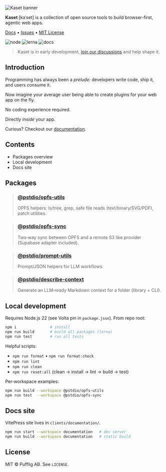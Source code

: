 ![Kaset banner](https://pufflyai.github.io/kaset/images/kaset.png)

**Kaset** [kaˈset] is a collection of open source tools to build browser-first, agentic web apps.

[Docs](https://pufflyai.github.io/kaset/) • [Issues](https://github.com/pufflyai/kaset/issues) • [MIT License](https://github.com/pufflyai/kaset/blob/main/LICENSE)

![node](https://img.shields.io/badge/node-22.x-3C873A?logo=node.js&logoColor=white)
![lerna](https://img.shields.io/badge/monorepo-lerna-9333EA)
![docs](https://img.shields.io/badge/docs-vitepress-2ea043)

> Kaset is in early development, [join our discussions](https://github.com/pufflyai/kaset/discussions) and help shape it.

## Introduction

Programming has always been a _prelude_: developers write code, ship it, and users consume it.

Now imagine your average user being able to create plugins for your web app on the fly.

No coding experience required.

Directly _inside_ your app.

Curious? Checkout our [documentation](https://pufflyai.github.io/kaset/).

## Contents

- Packages overview
- Local development
- Docs site

## Packages

> ### [@pstdio/opfs-utils](https://pufflyai.github.io/kaset/packages/opfs-utils)
>
> OPFS helpers: ls/tree, grep, safe file reads (text/binary/SVG/PDF), patch utilities.

> ### [@pstdio/opfs-sync](https://pufflyai.github.io/kaset/packages/opfs-sync)
>
> Two‑way sync between OPFS and a remote S3 like provider (Supabase adapter included).

> ### [@pstdio/prompt-utils](https://pufflyai.github.io/kaset/packages/prompt-utils)
>
> Prompt/JSON helpers for LLM workflows.

> ### [@pstdio/describe-context](https://pufflyai.github.io/kaset/packages/describe)
>
> Generate an LLM‑ready Markdown context for a folder (library + CLI).

## Local development

Requires Node.js 22 (see Volta pin in `package.json`). From repo root:

```bash
npm i               # install
npm run build       # build all packages (lerna)
npm run test        # run all tests
```

Helpful scripts:

- `npm run format` • `npm run format:check`
- `npm run lint`
- `npm run clean`
- `npm run reset:all` (clean → install → lint → build → test)

Per‑workspace examples:

```bash
npm run build --workspace @pstdio/opfs-utils
npm run test  --workspace @pstdio/opfs-sync
```

## Docs site

VitePress site lives in `clients/documentation/`.

```bash
npm run start --workspace documentation   # dev server
npm run build --workspace documentation   # static build
```

## License

MIT © Pufflig AB. See `LICENSE`.
